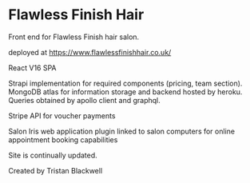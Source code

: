 # Flawless Finish Hair

Front end for Flawless Finish hair salon.

deployed at https://www.flawlessfinishhair.co.uk/

React V16 SPA

Strapi implementation for required components (pricing, team section). MongoDB atlas for information storage and backend hosted by heroku.
Queries obtained by apollo client and graphql.

Stripe API for voucher payments

Salon Iris web application plugin linked to salon computers for online appointment booking capabilities

Site is continually updated.

Created by Tristan Blackwell
